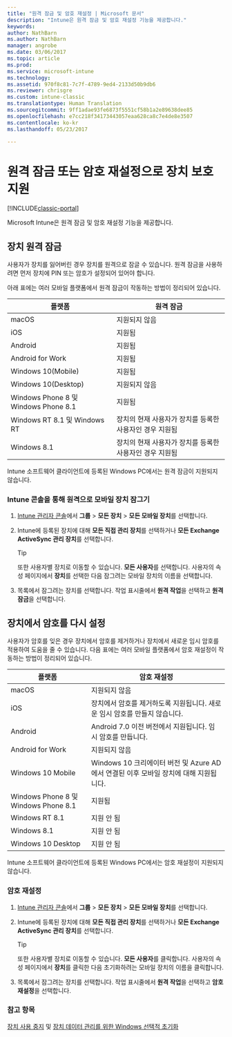 ```yaml
---
title: "원격 잠금 및 암호 재설정 | Microsoft 문서"
description: "Intune은 원격 잠금 및 암호 재설정 기능을 제공합니다."
keywords: 
author: NathBarn
ms.author: NathBarn
manager: angrobe
ms.date: 03/06/2017
ms.topic: article
ms.prod: 
ms.service: microsoft-intune
ms.technology: 
ms.assetid: 970f8c81-7c7f-4789-9ed4-2133d50b9db6
ms.reviewer: chrisgre
ms.custom: intune-classic
ms.translationtype: Human Translation
ms.sourcegitcommit: 9ff1adae93fe6873f5551cf58b1a2e89638dee85
ms.openlocfilehash: e7cc218f34173443057eaa628ca8c7e4de8e3507
ms.contentlocale: ko-kr
ms.lasthandoff: 05/23/2017

---
```

# <a name="help-protect-your-devices-with-remote-lock-and-passcode-reset"></a>원격 잠금 또는 암호 재설정으로 장치 보호 지원

[!INCLUDE[classic-portal](../includes/classic-portal.md)]

Microsoft Intune은 원격 잠금 및 암호 재설정 기능을 제공합니다.

## <a name="lock-a-device-remotely"></a>장치 원격 잠금
사용자가 장치를 잃어버린 경우 장치를 원격으로 잠글 수 있습니다. 원격 잠금을 사용하려면 먼저 장치에 PIN 또는 암호가 설정되어 있어야 합니다.

아래 표에는 여러 모바일 플랫폼에서 원격 잠금이 작동하는 방법이 정리되어 있습니다.

|플랫폼|원격 잠금|
|------------|---------------|
|macOS|지원되지 않음|
|iOS|지원됨|
|Android|지원됨|
|Android for Work|지원됨|
|Windows 10(Mobile)|지원됨|
|Windows 10(Desktop)|지원되지 않음|
|Windows Phone 8 및 Windows Phone 8.1|지원됨|
|Windows RT 8.1 및 Windows RT|장치의 현재 사용자가 장치를 등록한 사용자인 경우 지원됨|
|Windows 8.1|장치의 현재 사용자가 장치를 등록한 사용자인 경우 지원됨|

Intune 소프트웨어 클라이언트에 등록된 Windows PC에서는 원격 잠금이 지원되지 않습니다.

### <a name="lock-a-mobile-device-remotely-through-the-intune-console"></a>Intune 콘솔을 통해 원격으로 모바일 장치 잠그기

1.  [Intune 관리자 콘솔](https://manage.microsoft.com/)에서 **그룹** &gt; **모든 장치** &gt; **모든 모바일 장치**를 선택합니다.

2.  Intune에 등록된 장치에 대해 **모든 직접 관리 장치**를 선택하거나 **모든 Exchange ActiveSync 관리 장치**를 선택합니다.

    > [!TIP]
    > 또한 사용자별 장치로 이동할 수 있습니다. **모든 사용자**를 선택합니다. 사용자의 속성 페이지에서 **장치**를 선택한 다음 잠그려는 모바일 장치의 이름을 선택합니다.

3.  목록에서 잠그려는 장치를 선택합니다. 작업 표시줄에서 **원격 작업**을 선택하고 **원격 잠금**을 선택합니다.

## <a name="reset-the-passcode-on-a-device"></a>장치에서 암호를 다시 설정
사용자가 암호를 잊은 경우 장치에서 암호를 제거하거나 장치에서 새로운 임시 암호를 적용하여 도움을 줄 수 있습니다. 다음 표에는 여러 모바일 플랫폼에서 암호 재설정이 작동하는 방법이 정리되어 있습니다.

|플랫폼|암호 재설정|
|------------|------------------|
|macOS|지원되지 않음|
|iOS|장치에서 암호를 제거하도록 지원됩니다. 새로운 임시 암호를 만들지 않습니다.|
|Android|Android 7.0 이전 버전에서 지원됩니다. 임시 암호를 만듭니다.|
|Android for Work|지원되지 않음|
|Windows 10 Mobile|Windows 10 크리에이터 버전 및 Azure AD에서 연결된 이후 모바일 장치에 대해 지원됩니다.|
|Windows Phone 8 및 Windows Phone 8.1|지원됨|
|Windows RT 8.1|지원 안 됨|
|Windows 8.1|지원 안 됨|
|Windows 10 Desktop|지원 안 됨|

Intune 소프트웨어 클라이언트에 등록된 Windows PC에서는 암호 재설정이 지원되지 않습니다.

### <a name="reset-a-passcode"></a>암호 재설정

1.  [Intune 관리자 콘솔](https://manage.microsoft.com/)에서 **그룹** &gt; **모든 장치** &gt; **모든 모바일 장치**를 선택합니다.

2.  Intune에 등록된 장치에 대해 **모든 직접 관리 장치**를 선택하거나 **모든 Exchange ActiveSync 관리 장치**를 선택합니다.

    > [!TIP]
    > 또한 사용자별 장치로 이동할 수 있습니다. **모든 사용자**를 클릭합니다. 사용자의 속성 페이지에서 **장치**를 클릭한 다음 초기화하려는 모바일 장치의 이름을 클릭합니다.

3.  목록에서 잠그려는 장치를 선택합니다. 작업 표시줄에서 **원격 작업**을 선택하고 **암호 재설정**을 선택합니다.


### <a name="see-also"></a>참고 항목
[장치 사용 중지](retire-devices-from-microsoft-intune-management.md) 및 [장치 데이터 관리를 위한 Windows 선택적 초기화](http://technet.microsoft.com/library/dn486874.aspx)

